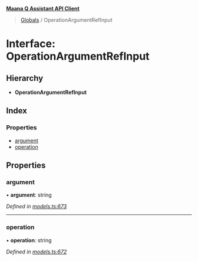 **[Maana Q Assistant API Client](../README.md)**

> [Globals](../README.md) / OperationArgumentRefInput

# Interface: OperationArgumentRefInput

## Hierarchy

* **OperationArgumentRefInput**

## Index

### Properties

* [argument](operationargumentrefinput.md#argument)
* [operation](operationargumentrefinput.md#operation)

## Properties

### argument

•  **argument**: string

*Defined in [models.ts:673](https://github.com/maana-io/q-assistant-client/blob/develop/src/models.ts#L673)*

___

### operation

•  **operation**: string

*Defined in [models.ts:672](https://github.com/maana-io/q-assistant-client/blob/develop/src/models.ts#L672)*
